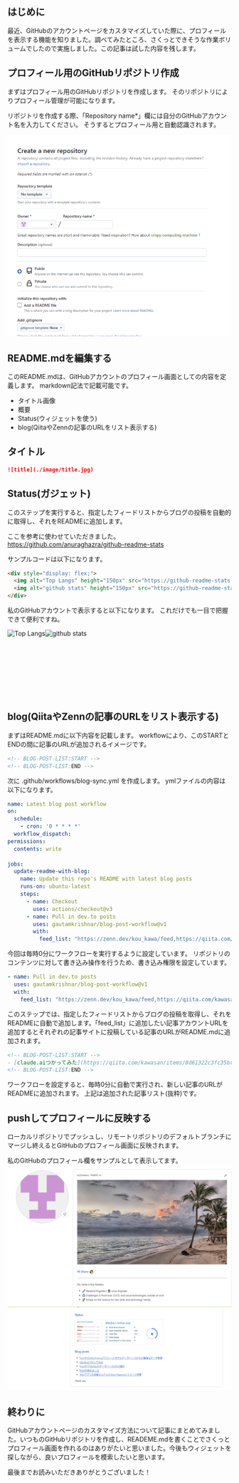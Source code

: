 <!--
    title: GitHubプロフィールのカスタマイズ方法
    tags:  GitHub, Git
-->

## はじめに

最近、GitHubのアカウントページをカスタマイズしていた際に、プロフィールを表示する機能を知りました。調べてみたところ、さくっとできそうな作業ボリュームでしたので実施しました。この記事は試した内容を残します。

## プロフィール用のGitHubリポジトリ作成

まずはプロフィール用のGitHubリポジトリを作成します。
そのリポジトリによりプロフィール管理が可能になります。

リポジトリを作成する際、「Repository name*」欄には自分のGitHubアカウント名を入力してください。
そうするとプロフィール用と自動認識されます。

![GitHubリポジトリ](../resources/02/02-01.png)

## README.mdを編集する

このREADME.mdは、GitHubアカウントのプロフィール画面としての内容を定義します。
markdown記法で記載可能です。

- タイトル画像
- 概要
- Status(ウィジェットを使う)
- blog(QiitaやZennの記事のURLをリスト表示する)

## タイトル

```markdown
![title](./image/title.jpg)
```

## Status(ガジェット)

このステップを実行すると、指定したフィードリストからブログの投稿を自動的に取得し、それをREADMEに追加します。

ここを参考に使わせていただきました。
https://github.com/anuraghazra/github-readme-stats


サンプルコードは以下になります。
```html
<div style="display: flex;">
  <img alt="Top Langs" height="150px" src="https://github-readme-stats.vercel.app/api/top-langs/?username={username}&https://github.com/anuraghazra/github-readme-stats" />
  <img alt="github stats" height="150px" src="https://github-readme-stats.vercel.app/api?username={username}&show_icons=true&theme=transparent" />
</div>
```

私のGitHubアカウントで表示すると以下になります。
これだけでも一目で把握できて便利ですね。
<div style="display: flex;">
  <img alt="Top Langs" height="150px" src="https://github-readme-stats.vercel.app/api/top-langs/?username=kojikawazu&https://github.com/anuraghazra/github-readme-stats" />
  <img alt="github stats" height="150px" src="https://github-readme-stats.vercel.app/api?username=kojikawazu&show_icons=true&theme=transparent" />
</div>

## blog(QiitaやZennの記事のURLをリスト表示する)

まずはREADME.mdに以下内容を記載します。
workflowにより、このSTARTとENDの間に記事のURLが追加されるイメージです。
```markdown
<!-- BLOG-POST-LIST:START -->
<!-- BLOG-POST-LIST:END -->
```

次に .github/workflows/blog-sync.yml を作成します。
ymlファイルの内容は以下になります。

```yml
name: Latest blog post workflow
on:
  schedule:
    - cron: '0 * * * *'
  workflow_dispatch:
permissions:
  contents: write

jobs:
  update-readme-with-blog:
    name: Update this repo's README with latest blog posts
    runs-on: ubuntu-latest
    steps:
      - name: Checkout
        uses: actions/checkout@v3
      - name: Pull in dev.to posts
        uses: gautamkrishnar/blog-post-workflow@v1
        with:
          feed_list: "https://zenn.dev/kou_kawa/feed,https://qiita.com/kawasan/feed/"
```

今回は毎時0分にワークフローを実行するように設定しています。
リポジトリのコンテンツに対して書き込み操作を行うため、書き込み権限を設定しています。

```yml
- name: Pull in dev.to posts
  uses: gautamkrishnar/blog-post-workflow@v1
  with:
    feed_list: "https://zenn.dev/kou_kawa/feed,https://qiita.com/kawasan/feed/"
```

このステップでは、指定したフィードリストからブログの投稿を取得し、それをREADMEに自動で追加します。「feed_list」に追加したい記事アカウントURLを追加するとそれぞれの記事サイトに投稿している記事のURLがREADME.mdに追加されます。

```markdown
<!-- BLOG-POST-LIST:START -->
- [claude.aiつかってみた](https://qiita.com/kawasan/items/8d61322c3fc35bf9928e)
<!-- BLOG-POST-LIST:END -->
```

ワークフローを設定すると、毎時0分に自動で実行され、新しい記事のURLがREADMEに追加されます。
上記は追加された記事リスト(抜粋)です。

## pushしてプロフィールに反映する

ローカルリポジトリでプッシュし、リモートリポジトリのデフォルトブランチにマージし終えるとGitHubのプロフィール画面に反映されます。

私のGitHubのプロフィール欄をサンプルとして表示してます。
![GitHubリポジトリ01](../resources/02/02-02.png)
![GitHubリポジトリ02](../resources/02/02-03.png)

## 終わりに

GitHubアカウントページのカスタマイズ方法について記事にまとめてみました。いつものGitHubリポジトリを作成し、READEME.mdを書くことでさくっとプロフィール画面を作れるのはありがたいと思いました。今後もウィジェットを探しながら、良いプロフィールを模索したいと思います。

最後までお読みいただきありがとうございました！